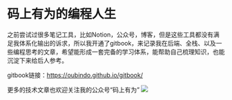 # 码上有为的编程人生

之前尝试过很多笔记工具，比如Notion，公众号，博客，但是这些工具都没有满足我体系化输出的诉求，所以我开通了gitbook，来记录我在后端、全栈、以及一些编程思考的文章，希望能形成一套完备的学习体系，能帮助自己梳理知识，也能沉淀下来给后人参考。

gitbook链接：https://oubindo.github.io/gitbook/

更多的技术文章也欢迎关注我的公众号“码上有为”
![](https://cdn.jsdelivr.net/gh/oubindo/ImageBed@latest//img/公众号二维码绿色.bmp)